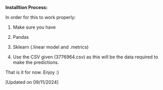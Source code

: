 **Installtion Process:**

In order for this to work properly:

1. Make sure you have 
  1. Pandas
  2. Sklearn (.linear model and .metrics) 

2. Use the CSV given (3776964.csv) as this will be the data required to make the predictions.

That is it for now. 
Enjoy :)

[Updated on 09/11/2024]
